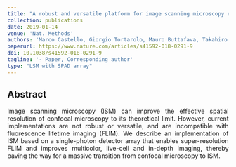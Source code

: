 ```yaml
---
title: "A robust and versatile platform for image scanning microscopy enabling super-resolution FLIM"
collection: publications
date: 2019-01-14
venue: 'Nat. Methods'
authors: 'Marco Castello, Giorgio Tortarolo, Mauro Buttafava, Takahiro Deguchi, Federica Villa, Sami Koho, Luca Pesce, Michele Oneto, Simone Pelicci, Luca Lanzanó, Paolo Bianchini, Colin J. R. Sheppard, Alberto Diaspro, Alberto Tosi, Giuseppe Vicidomini'
paperurl: https://www.nature.com/articles/s41592-018-0291-9
doi: 10.1038/s41592-018-0291-9
tagline: '- Paper, Corresponding author'
type: "LSM with SPAD array"
---
```


<h2> Abstract </h2>
<p align= "justify">
Image scanning microscopy (ISM) can improve the effective spatial resolution of confocal microscopy to its theoretical limit. However, current implementations are not robust or versatile, and are incompatible with fluorescence lifetime imaging (FLIM). We describe an implementation of ISM based on a single-photon detector array that enables super-resolution FLIM and improves multicolor, live-cell and in-depth imaging, thereby paving the way for a massive transition from confocal microscopy to ISM.

  
